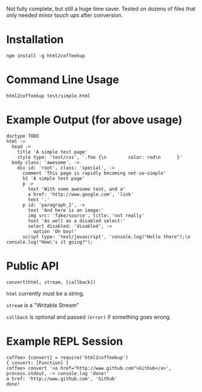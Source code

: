 Not fully complete, but still a huge time saver. Tested on dozens of files that only needed minor touch ups after conversion.

# Installation

```
npm install -g html2coffeekup
```

# Command Line Usage

```
html2coffeekup test/simple.html
```

# Example Output (for above usage)

```
doctype TODO
html ->
  head ->
    title 'A simple test page'
    style type: 'text/css', '.foo {\n        color: red\n      }'
  body class: 'awesome', ->
    div id: 'root', class: 'special', ->
      comment 'This page is rapidly becoming not-so-simple'
      h1 'A simple test page'
      p ->
        text 'With some awesome text, and a'
        a href: 'http://www.google.com', 'link'
        text '.'
      p id: 'paragraph_2', ->
        text 'And here is an image:'
        img src: 'fake/source', title: 'not really'
        text 'As well as a disabled select:'
        select disabled: 'disabled', ->
          option 'Oh boy!'
      script type: 'text/javascript', 'console.log("Hello there");\n        console.log("How\'s it going?");
```

# Public API

`convert(html, stream, [callback])`

`html` currently must be a string.

`stream` is a "Writable Stream"

`callback` is optional and passed `(error)` if something goes wrong.

# Example REPL Session

```
coffee> {convert} = require('html2coffeekup')
{ convert: [Function] }
coffee> convert '<a href="http://www.github.com">Github</a>', process.stdout, -> console.log 'done!'
a href: 'http://www.github.com', 'Github'
done!
```
